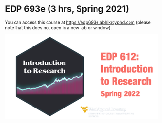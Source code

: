 # EDP 693e (3 hrs, Spring 2021)

You can access this course at https://edp693e.abhikroyphd.com (please note that this does not open in a new tab or window).

![EDP 693e image](static/img/course_info.png)
